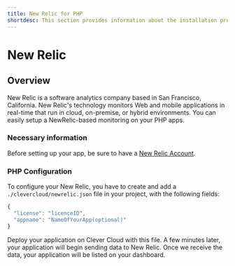 ```yaml
---
title: New Relic for PHP
shortdesc: This section provides information about the installation process of New Relic for PHP application on Clever Cloud
---
```


# New Relic

## Overview

New Relic is a software analytics company based in San Francisco, California. New Relic's technology monitors Web and
mobile applications in real-time that run in cloud, on-premise, or hybrid environments.
You can easily setup a NewRelic-based monitoring on your PHP apps. 

### Necessary information

Before setting up your app, be sure to have a [New Relic Account](http://newrelic.com/).

### PHP Configuration  

To configure your New Relic, you have to create and add a `./clevercloud/newrelic.json` file in your project, with the following fields:

```javascript
{
  "license": "licenceID",
  "appname": "NameOfYourApp(optional)" 
}
```

Deploy your application on Clever Cloud with this file. A few minutes later, your application will begin sending data to New Relic.
Once we receive the data, your application will be listed on your dashboard.



